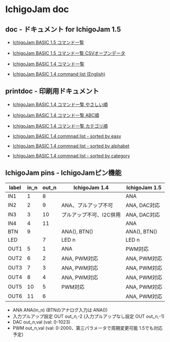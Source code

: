 # IchigoJam doc

## doc - ドキュメント for IchigoJam 1.5

- [IchigoJam BASIC 1.5 コマンド一覧](https://ichigojam.github.io/doc/IchigoJam-1.5.html)  
- [IchigoJam BASIC 1.5 コマンド一覧 CSVオープンデータ](IchigoJam-BASIC-command-list.csv)

- [IchigoJam BASIC 1.4 コマンド一覧](https://fukuno.jig.jp/app/csv/ichigojam-cmd.html)  
- [IchigoJam BASIC 1.4 command list (English)](https://fukuno.jig.jp/app/csv/ichigojam-cmd.html#lang=en)  

## printdoc - 印刷用ドキュメント

- [IchigoJam BASIC 1.4 コマンド一覧 やさしい順](https://fukuno.jig.jp/app/csv/ichigojam-cmd-paper.html)  
- [IchigoJam BASIC 1.4 コマンド一覧 ABC順](https://fukuno.jig.jp/app/csv/ichigojam-cmd-paper.html#1)  
- [IchigoJam BASIC 1.4 コマンド一覧 カテゴリ順](https://fukuno.jig.jp/app/csv/ichigojam-cmd-paper.html#3)  

- [IchigoJam BASIC 1.4 commnad list - sorted by easy](https://fukuno.jig.jp/app/csv/ichigojam-cmd-paper.html#0en)  
- [IchigoJam BASIC 1.4 commnad list - sorted by alphabet](https://fukuno.jig.jp/app/csv/ichigojam-cmd-paper.html#1en)  
- [IchigoJam BASIC 1.4 commnad list - sorted by category](https://fukuno.jig.jp/app/csv/ichigojam-cmd-paper.html#3en)  

## IchigoJam pins - IchigoJamピン機能

|label|in_n|out_n|IchigoJam 1.4|IchigoJam 1.5|
|-|-|-|-|-|
|IN1|1|8||ANA|
|IN2|2|9|ANA、プルアップ不可|ANA, DAC対応|
|IN3|3|10|プルアップ不可、I2C併用|ANA, DAC対応|
|IN4|4|11||ANA|
|BTN|9||ANA(), BTN()|ANA(), BTN()|
|LED||7|LED n|LED n|
|OUT1|5|1|ANA|PWM対応|
|OUT2|6|2|ANA, PWM対応|ANA, PWM対応|
|OUT3|7|3|ANA, PWM対応|ANA, PWM対応|
|OUT4|8|4|ANA, PWM対応|ANA, PWM対応|
|OUT5|10|5|PWM対応|ANA, PWM対応|
|OUT6|11|6||ANA, PWM対応|

- ANA ANA(in_n) (BTNのアナログ入力は ANA())
- 入力プルアップ設定 OUT out_n,-2 (入力プルアップなし設定 OUT out_n,-1)
- DAC out_n,val (val: 0-1023)
- PWM out_n,val (val: 0-2000、第三パラメータで周期変更可能 1.5でも対応予定)
